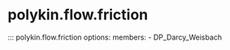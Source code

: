 # polykin.flow.friction

::: polykin.flow.friction
    options:
        members:
            - DP_Darcy_Weisbach
